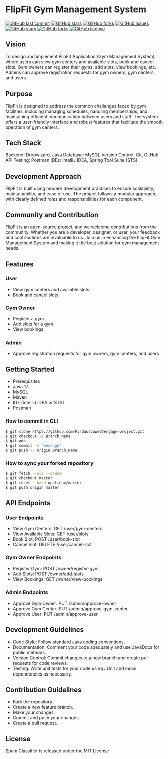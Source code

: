 # FlipFit Gym Management System

[![GitHub last commit](https://img.shields.io/github/last-commit/FirdausJawed/engage-project?style=for-the-badge&logo=git)](https://github.com/FirdausJawed/) 
[![GitHub stars](https://img.shields.io/github/stars/FirdausJawed/engage-project?style=for-the-badge)](https://github.com/FirdausJawed/Spam-Classifier/stargazers) 
[![GitHub forks](https://img.shields.io/github/forks/FirdausJawed/engage-project?style=for-the-badge&logo=git)](https://github.com/FirdausJawed/Spam-Classifier/network)
[![GitHub issues](https://img.shields.io/github/issues/FirdausJawed/engage-project?style=for-the-badge)](https://github.com/FirdausJawed/Spam-Classifier/issues)
[![GitHub stars](https://img.shields.io/github/stars/FirdausJawed/engage-project?style=for-the-badge)](https://github.com/FirdausJawed/Spam-Classifier/stargazers)
[![GitHub forks](https://img.shields.io/github/forks/FirdausJawed/engage-project?color=%230000ff&style=for-the-badge)](https://github.com/FirdausJawed/Spam-Classifier/network)
[![GitHub license](https://img.shields.io/github/license/FirdausJawed/engage-project?style=for-the-badge)](https://github.com/FirdausJawed/Spam-Classifier)

## Vision
To design and implement FlipFit Application (Gym Management System) where users can view gym centers and available slots, book and cancel slots. Gym owners can register their gyms, add slots, view bookings, etc. Admins can approve registration requests for gym owners, gym centers, and users.

## Purpose
FlipFit is designed to address the common challenges faced by gym facilities, including managing schedules, handling memberships, and maintaining efficient communication between users and staff. The system offers a user-friendly interface and robust features that facilitate the smooth operation of gym centers.

## Tech Stack
Backend: Dropwizard, Java
Database: MySQL
Version Control: Git, GitHub
API Testing: Postman
IDEs: IntelliJ IDEA, Spring Tool Suite (STS)

## Development Approach
FlipFit is built using modern development practices to ensure scalability, maintainability, and ease of use. The project follows a modular approach, with clearly defined roles and responsibilities for each component.

## Community and Contribution
FlipFit is an open-source project, and we welcome contributions from the community. Whether you are a developer, designer, or user, your feedback and contributions are invaluable to us. Join us in enhancing the FlipFit Gym Management System and making it the best solution for gym management needs.

## Features
### User
- View gym centers and available slots
- Book and cancel slots
### Gym Owner
- Register a gym
- Add slots for a gym
- View bookings
### Admin
- Approve registration requests for gym owners, gym centers, and users

## Getting Started
- Prerequisites
- Java 17
- MySQL 
- Maven
- IDE (IntelliJ IDEA or STS)
- Postman

### How to commit in CLI

```sh
$ git clone https://github.com/FirdausJawed/engage-project.git
$ git checkout -b Branch_Name
$ git add .
$ git commit -m 'message'
$ git push -u origin Branch_Name

```

### How to sync your forked repository

```sh
$ git fetch --all --prune
$ git checkout master
$ git reset --hard upstream/master
$ git push origin master

```

## API Endpoints
### User Endpoints
- View Gym Centers: GET /user/gym-centers
- View Available Slots: GET /user/slots
- Book Slot: POST /user/book-slot
- Cancel Slot: DELETE /user/cancel-slot
### Gym Owner Endpoints
- Register Gym: POST /owner/register-gym
- Add Slots: POST /owner/add-slots
- View Bookings: GET /owner/view-bookings
### Admin Endpoints
- Approve Gym Owner: PUT /admin/approve-owner
- Approve Gym Center: PUT /admin/approve-gym-center
- Approve User: PUT /admin/approve-user
## Development Guidelines
- Code Style: Follow standard Java coding conventions.
- Documentation: Comment your code adequately and use JavaDocs for public methods.
- Version Control: Commit changes to a new branch and create pull requests for code reviews.
- Testing: Write unit tests for your code using JUnit and mock dependencies as necessary.
## Contribution Guidelines
- Fork the repository.
- Create a new feature branch.
- Make your changes.
- Commit and push your changes.
- Create a pull request.

## License
Spam Classifier is released under the MIT License
